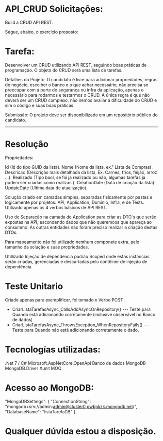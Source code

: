 # API_CRUD Solicitações: 
Build a CRUD API REST.

Segue, abaixo, o exercício proposto:
# Tarefa:
Desenvolver um CRUD utilizando API REST, seguindo boas práticas de programação. O objeto do CRUD será uma lista de tarefas.​

Detalhes  do Projeto: 
O candidato é livre para adicionar propriedades, regras de negócio, escolher o banco e o que achar necessário, não precisa se preocupar com a parte de segurança ou infra da aplicação, apenas o necessário para rodarmos e testarmos o CRUD. A única regra é que não deverá ser um CRUD complexo, não iremos avaliar a dificuldade do CRUD e sim o código e suas boas práticas.​

Submissão: 
O projeto deve ser disponibilizado em um repositório público do candidato.
________________________________________________________________________________________________________________________________________________
# Resolução
Propriedades: 

Id (Id do tipo GUID da lista).
Nome (Nome da lista, ex." Lista de Compras).
Descricao (Descrição mais detalhada da lista, Ex. Carnes, frios, feijão, arroz ...).
Realizado (Tipo bool, se foi ja realizado ou não, algumas tarefas ja podem ser criadas como realizas.).
CreationDate (Data de criação da lista).
UpdateDate (Ultima data de atualização).

Solução criado em camadas simples, separadas fisicamente por pastas e logicamente por projetos: API, Application, Dominio, Infra, e de Tests.
Utilizado apenas os 4 verbos básicos de API REST.

Uso de Separação na camada de Application para criar as DTO´s que serão expostas na API, escondendo dados que não queremoos que apareça ao consummo. As outras entidades não foram preciso realizar a criação destas DTOs.

Para mapeamento não foi utilizado nemhum componete extra, pelo tamanho da solução e suas propriedades.

Utillizado Injeção de dependencia padrão Scoped onde estas instâncias serão criadas, gerenciadas e descartadas pelo contêiner de injeção de dependência.

# Teste Unitario 
Criado apenas para exemplificar, foi tomado o Verbo POST :
 - CriarListaTarefasAsync_CallsAddAsyncOnRepository() ---  Teste para Quando está adicionando corretamente (inclusive observável no Banco de dados)
 - CriarListaTarefasAsync_ThrowsException_WhenRepositoryFails()   --- Teste para Quando não está adicionando corretamente o dado.
 
# Tecnologías utilizadas:

.Net 7 / C#
Microsoft.AspNetCore.OpenApi
Banco de dados MongoDB
MongoDB.Driver
Xunit
MOQ

# Acesso ao MongoDB:

"MongoDBSettings": {
  "ConnectionString": "mongodb+srv://admin:admin@cluster0.pwbpkzk.mongodb.net/",
  "DatabaseName": "listaTarefaDB"
},
# Qualquer dúvida estou a disposição.
